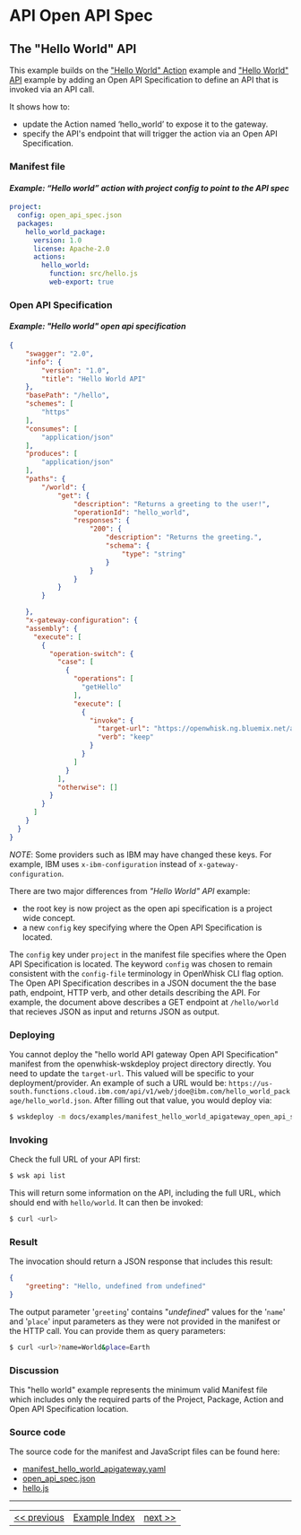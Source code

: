 <!--
#
# Licensed to the Apache Software Foundation (ASF) under one or more
# contributor license agreements.  See the NOTICE file distributed with
# this work for additional information regarding copyright ownership.
# The ASF licenses this file to You under the Apache License, Version 2.0
# (the "License"); you may not use this file except in compliance with
# the License.  You may obtain a copy of the License at
#
#     http://www.apache.org/licenses/LICENSE-2.0
#
# Unless required by applicable law or agreed to in writing, software
# distributed under the License is distributed on an "AS IS" BASIS,
# WITHOUT WARRANTIES OR CONDITIONS OF ANY KIND, either express or implied.
# See the License for the specific language governing permissions and
# limitations under the License.
#
-->

# API Open API Spec

## The "Hello World" API

This example builds on the ["Hello World" Action](wskdeploy_action_helloworld.md#actions) example and ["Hello World" API](wdkdeploy_apigateway_helloworld.md) example by adding an Open API Specification to define an API that is invoked via an API call.

It shows how to:
- update the Action named ‘hello_world’ to expose it to the gateway.
- specify the API's endpoint that will trigger the action via an Open API Specification.

### Manifest file
#### _Example: “Hello world” action with project config to point to the API spec_
```yaml
project:
  config: open_api_spec.json
  packages:
    hello_world_package:
      version: 1.0
      license: Apache-2.0
      actions:
        hello_world:
          function: src/hello.js
          web-export: true
```
### Open API Specification
#### _Example: "Hello world" open api specification_
```json
{
    "swagger": "2.0",
    "info": {
        "version": "1.0",
        "title": "Hello World API"
    },
    "basePath": "/hello",
    "schemes": [
        "https"
    ],
    "consumes": [
        "application/json"
    ],
    "produces": [
        "application/json"
    ],
    "paths": {
        "/world": {
            "get": {
                "description": "Returns a greeting to the user!",
                "operationId": "hello_world",
                "responses": {
                    "200": {
                        "description": "Returns the greeting.",
                        "schema": {
                            "type": "string"
                        }
                    }
                }
            }
        }

    },
    "x-gateway-configuration": {
    "assembly": {
      "execute": [
        {
          "operation-switch": {
            "case": [
              {
                "operations": [
                  "getHello"
                ],
                "execute": [
                  {
                    "invoke": {
                      "target-url": "https://openwhisk.ng.bluemix.net/api/some/action/path.http",
                      "verb": "keep"
                    }
                  }
                ]
              }
            ],
            "otherwise": []
          }
        }
      ]
    }
  }
}
```
*NOTE*: Some providers such as IBM may have changed these keys. For example, IBM uses `x-ibm-configuration` instead of `x-gateway-configuration`.

There are two major differences from _"Hello World" API_ example:
- the root key is now project as the open api specification is a project wide concept.
- a new `config` key specifying where the Open API Specification is located.

The `config` key under `project` in the manifest file specifies where the Open API Specification is located. The keyword `config` was chosen to remain consistent with the `config-file` terminology in OpenWhisk CLI flag option. The Open API Specification describes in a JSON document the the base path, endpoint, HTTP verb, and other details describing the API. For example, the document above describes a GET endpoint at `/hello/world` that recieves JSON as input and returns JSON as output.

### Deploying

You cannot deploy the "hello world API gateway Open API Specification" manifest from the openwhisk-wskdeploy project directory directly. You need to update the `target-url`. This valued will be specific to your deployment/provider. An example of such a URL would be: `https://us-south.functions.cloud.ibm.com/api/v1/web/jdoe@ibm.com/hello_world_package/hello_world.json`. After filling out that value, you would deploy via:

```sh
$ wskdeploy -m docs/examples/manifest_hello_world_apigateway_open_api_spec.yaml
```

### Invoking

Check the full URL of your API first:
```sh
$ wsk api list
```

This will return some information on the API, including the full URL, which
should end with `hello/world`. It can then be invoked:

```sh
$ curl <url>
```

### Result
The invocation should return a JSON response that includes this result:

```json
{
    "greeting": "Hello, undefined from undefined"
}
```

The output parameter '```greeting```' contains "_undefined_" values for the '```name```' and '```place```' input parameters as they were not provided in the manifest or the HTTP call. You can provide them as query parameters:

```sh
$ curl <url>?name=World&place=Earth
```

### Discussion

This "hello world" example represents the minimum valid Manifest file which includes only the required parts of the Project, Package, Action and Open API Specification location.

### Source code
The source code for the manifest and JavaScript files can be found here:
- [manifest_hello_world_apigateway.yaml](examples/manifest_hello_world_apigateway_open_api_spec.yaml)
- [open_api_spec.json](examples/open_api_spec.json)
- [hello.js](examples/src/hello.js)

---
<!--
 Bottom Navigation
-->
<html>
<div align="center">
<table align="center">
  <tr>
    <td><a href="wskdeploy_triggerrule_trigger_bindings.md#triggers-and-rules">&lt;&lt;&nbsp;previous</a></td>
    <td><a href="programming_guide.md#guided-examples">Example Index</a></td>
    <td><a href="wskdeploy_apigateway_sequence.md#api-gateway-sequence">next&nbsp;&gt;&gt;</a></td>
  </tr>
</table>
</div>
</html>
